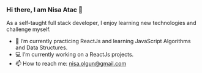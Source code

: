 ### Hi there, I am Nisa Atac 👋

As a self-taught full stack developer, I enjoy learning new technologies and challenge myself.

- 🚀 I’m currently practicing ReactJs and learning JavaScript Algorithms and Data Structures.
- 💻 I’m currently working on a ReactJs projects.
- 📫 How to reach me: nisa.olgun@gmail.com

<!--
**NisaAtac/NisaAtac** is a ✨ _special_ ✨ repository because its `README.md` (this file) appears on your GitHub profile.

Here are some ideas to get you started:

- 🔭 I’m currently working on ...
- 🌱 I’m currently learning ...
- 👯 I’m looking to collaborate on ...
- 🤔 I’m looking for help with ...
- 💬 Ask me about ...
- 📫 How to reach me: ...
- 😄 Pronouns: ...
- ⚡ Fun fact: ...
📝 Resume.
-->

